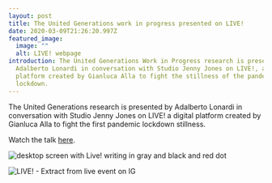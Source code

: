 ```yaml
---
layout: post
title: The United Generations work in progress presented on LIVE!
date: 2020-03-09T21:26:20.997Z
featured_image:
  image: ""
  alt: LIVE! webpage
introduction: The United Generations Work in Progress research is presented by
  Adalberto Lonardi in conversation with Studio Jenny Jones on LIVE!, a digital
  platform created by Gianluca Alla to fight the stillness of the pandemic
  lockdown.
---
```

The United Generations research is presented by Adalberto Lonardi in conversation with Studio Jenny Jones on LIVE! a digital platform created by Gianluca Alla to fight the first pandemic lockdown stillness.

Watch the talk [here](https://www.instagram.com/tv/B-pYSPfFEY3/).

![desktop screen with Live! writing in gray and black and red dot](/assets/uploads/live.jpg "LIVE! - Desktop digital platform")

![](/assets/uploads/live-3 "LIVE! - Extract from live event on IG")